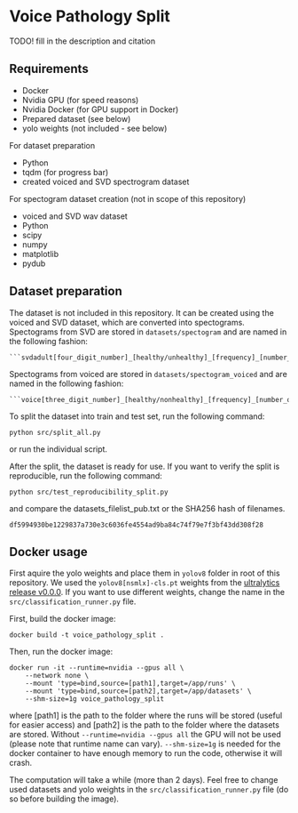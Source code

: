 # Voice Pathology Split

TODO! fill in the description and citation

## Requirements

- Docker
- Nvidia GPU (for speed reasons)
- Nvidia Docker (for GPU support in Docker)
- Prepared dataset (see below)
- yolo weights (not included - see below)

For dataset preparation
- Python
- tqdm (for progress bar)
- created voiced and SVD spectrogram dataset

For spectogram dataset creation (not in scope of this repository)
- voiced and SVD wav dataset
- Python
- scipy
- numpy
- matplotlib
- pydub

## Dataset preparation

The dataset is not included in this repository. It can be created using the voiced and SVD dataset, which are converted into spectograms. Spectograms from SVD are stored in ```datasets/spectogram``` and are named in the following fashion:

    ```svdadult[four_digit_number]_[healthy/unhealthy]_[frequency]_[number_of_the_split].png```

Spectograms from voiced are stored in ```datasets/spectogram_voiced``` and are named in the following fashion:

    ```voice[three_digit_number]_[healthy/nonhealthy]_[frequency]_[number_of_the_split].png```

To split the dataset into train and test set, run the following command:

```python src/split_all.py```

or run the individual script.

After the split, the dataset is ready for use. If you want to verify the split is reproducible, run the following command:

```python src/test_reproducibility_split.py```

and compare the datasets_filelist_pub.txt or the SHA256 hash of filenames.

```df5994930be1229837a730e3c6036fe4554ad9ba84c74f79e7f3bf43dd308f28```

## Docker usage

First aquire the yolo weights and place them in ```yolov8``` folder in root of this repository. We used the ```yolov8[nsmlx]-cls.pt``` weights from the [ultralytics release v0.0.0](https://github.com/ultralytics/assets/releases/tag/v0.0.0). If you want to use different weights, change the name in the ```src/classification_runner.py``` file.

First, build the docker image:

```docker build -t voice_pathology_split .```

Then, run the docker image:

```
docker run -it --runtime=nvidia --gpus all \
    --network none \
    --mount 'type=bind,source=[path1],target=/app/runs' \
    --mount 'type=bind,source=[path2],target=/app/datasets' \
    --shm-size=1g voice_pathology_split
```

where [path1] is the path to the folder where the runs will be stored (useful for easier access) and [path2] is the path to the folder where the datasets are stored. Without ```--runtime=nvidia --gpus all``` the GPU will not be used (please note that runtime name can vary). ```--shm-size=1g``` is needed for the docker container to have enough memory to run the code, otherwise it will crash.

The computation will take a while (more than 2 days). Feel free to change used datasets and yolo weights in the ```src/classification_runner.py``` file (do so before building the image).
